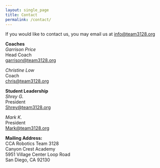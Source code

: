 ```yaml
---
layout: single_page
title: Contact
permalink: /contact/
---
```


If you would like to contact us, you may email us at [info@team3128.org](mailto:info@team3128.org)

**Coaches**  
*Garrison Price*  
Head Coach  
[garrison@team3128.org](mailto:garrison@team3128.org)

*Christine Low*  
Coach  
[chris@team3128.org](mailto:chris@team3128.org)


**Student Leadership**  
*Shrey G.*  
President  
[Shrey@team3128.org](mailto:shrey@team3128.org)

*Mark K.*  
President  
[Mark@team3128.org](mailto:mark@team3128.org)

<!-- 
**Item Requests:**  
If you would like to request an item for the workshop, the robot, or robotics, [tell us here](https://docs.google.com/forms/d/e/1FAIpQLSeDOGKZMsi8F6hn1Md16a8cnNyxb3TEy5sdJTwQK0GUv-Sf8w/viewform)
-->

**Mailing Address:**  
CCA Robotics Team 3128  
Canyon Crest Academy  
5951 Village Center Loop Road  
San Diego, CA 92130

